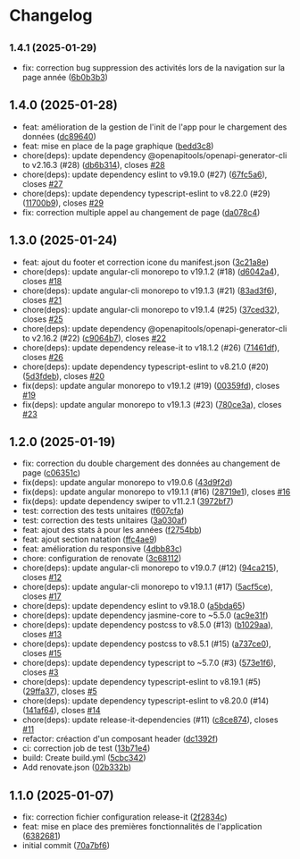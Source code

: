 # Changelog

## <small>1.4.1 (2025-01-29)</small>

* fix: correction bug suppression des activités lors de la navigation sur la page année ([6b0b3b3](https://github.com/marekalgoud/statatrava/commit/6b0b3b3))

## 1.4.0 (2025-01-28)

* feat: amélioration de la gestion de l'init de l'app pour le chargement des données ([dc89640](https://github.com/marekalgoud/statatrava/commit/dc89640))
* feat: mise en place de la page graphique ([bedd3c8](https://github.com/marekalgoud/statatrava/commit/bedd3c8))
* chore(deps): update dependency @openapitools/openapi-generator-cli to v2.16.3 (#28) ([db6b314](https://github.com/marekalgoud/statatrava/commit/db6b314)), closes [#28](https://github.com/marekalgoud/statatrava/issues/28)
* chore(deps): update dependency eslint to v9.19.0 (#27) ([67fc5a6](https://github.com/marekalgoud/statatrava/commit/67fc5a6)), closes [#27](https://github.com/marekalgoud/statatrava/issues/27)
* chore(deps): update dependency typescript-eslint to v8.22.0 (#29) ([11700b9](https://github.com/marekalgoud/statatrava/commit/11700b9)), closes [#29](https://github.com/marekalgoud/statatrava/issues/29)
* fix: correction multiple appel au changement de page ([da078c4](https://github.com/marekalgoud/statatrava/commit/da078c4))

## 1.3.0 (2025-01-24)

* feat: ajout du footer et correction icone du manifest.json ([3c21a8e](https://github.com/marekalgoud/statatrava/commit/3c21a8e))
* chore(deps): update angular-cli monorepo to v19.1.2 (#18) ([d6042a4](https://github.com/marekalgoud/statatrava/commit/d6042a4)), closes [#18](https://github.com/marekalgoud/statatrava/issues/18)
* chore(deps): update angular-cli monorepo to v19.1.3 (#21) ([83ad3f6](https://github.com/marekalgoud/statatrava/commit/83ad3f6)), closes [#21](https://github.com/marekalgoud/statatrava/issues/21)
* chore(deps): update angular-cli monorepo to v19.1.4 (#25) ([37ced32](https://github.com/marekalgoud/statatrava/commit/37ced32)), closes [#25](https://github.com/marekalgoud/statatrava/issues/25)
* chore(deps): update dependency @openapitools/openapi-generator-cli to v2.16.2 (#22) ([c9064b7](https://github.com/marekalgoud/statatrava/commit/c9064b7)), closes [#22](https://github.com/marekalgoud/statatrava/issues/22)
* chore(deps): update dependency release-it to v18.1.2 (#26) ([71461df](https://github.com/marekalgoud/statatrava/commit/71461df)), closes [#26](https://github.com/marekalgoud/statatrava/issues/26)
* chore(deps): update dependency typescript-eslint to v8.21.0 (#20) ([5d3fdeb](https://github.com/marekalgoud/statatrava/commit/5d3fdeb)), closes [#20](https://github.com/marekalgoud/statatrava/issues/20)
* fix(deps): update angular monorepo to v19.1.2 (#19) ([00359fd](https://github.com/marekalgoud/statatrava/commit/00359fd)), closes [#19](https://github.com/marekalgoud/statatrava/issues/19)
* fix(deps): update angular monorepo to v19.1.3 (#23) ([780ce3a](https://github.com/marekalgoud/statatrava/commit/780ce3a)), closes [#23](https://github.com/marekalgoud/statatrava/issues/23)

## 1.2.0 (2025-01-19)

* fix: correction du double chargement des données au changement de page ([c06351c](https://github.com/marekalgoud/statatrava/commit/c06351c))
* fix(deps): update angular monorepo to v19.0.6 ([43d9f2d](https://github.com/marekalgoud/statatrava/commit/43d9f2d))
* fix(deps): update angular monorepo to v19.1.1 (#16) ([28719e1](https://github.com/marekalgoud/statatrava/commit/28719e1)), closes [#16](https://github.com/marekalgoud/statatrava/issues/16)
* fix(deps): update dependency swiper to v11.2.1 ([3972bf7](https://github.com/marekalgoud/statatrava/commit/3972bf7))
* test: correction des tests unitaires ([f607cfa](https://github.com/marekalgoud/statatrava/commit/f607cfa))
* test: correction des tests unitaires ([3a030af](https://github.com/marekalgoud/statatrava/commit/3a030af))
* feat: ajout des stats à pour les années ([f2754bb](https://github.com/marekalgoud/statatrava/commit/f2754bb))
* feat: ajout section natation ([ffc4ae9](https://github.com/marekalgoud/statatrava/commit/ffc4ae9))
* feat: amélioration du responsive ([4dbb83c](https://github.com/marekalgoud/statatrava/commit/4dbb83c))
* chore: configuration de renovate ([3c68112](https://github.com/marekalgoud/statatrava/commit/3c68112))
* chore(deps): update angular-cli monorepo to v19.0.7 (#12) ([94ca215](https://github.com/marekalgoud/statatrava/commit/94ca215)), closes [#12](https://github.com/marekalgoud/statatrava/issues/12)
* chore(deps): update angular-cli monorepo to v19.1.1 (#17) ([5acf5ce](https://github.com/marekalgoud/statatrava/commit/5acf5ce)), closes [#17](https://github.com/marekalgoud/statatrava/issues/17)
* chore(deps): update dependency eslint to v9.18.0 ([a5bda65](https://github.com/marekalgoud/statatrava/commit/a5bda65))
* chore(deps): update dependency jasmine-core to ~5.5.0 ([ac9e31f](https://github.com/marekalgoud/statatrava/commit/ac9e31f))
* chore(deps): update dependency postcss to v8.5.0 (#13) ([b1029aa](https://github.com/marekalgoud/statatrava/commit/b1029aa)), closes [#13](https://github.com/marekalgoud/statatrava/issues/13)
* chore(deps): update dependency postcss to v8.5.1 (#15) ([a737ce0](https://github.com/marekalgoud/statatrava/commit/a737ce0)), closes [#15](https://github.com/marekalgoud/statatrava/issues/15)
* chore(deps): update dependency typescript to ~5.7.0 (#3) ([573e1f6](https://github.com/marekalgoud/statatrava/commit/573e1f6)), closes [#3](https://github.com/marekalgoud/statatrava/issues/3)
* chore(deps): update dependency typescript-eslint to v8.19.1 (#5) ([29ffa37](https://github.com/marekalgoud/statatrava/commit/29ffa37)), closes [#5](https://github.com/marekalgoud/statatrava/issues/5)
* chore(deps): update dependency typescript-eslint to v8.20.0 (#14) ([141af64](https://github.com/marekalgoud/statatrava/commit/141af64)), closes [#14](https://github.com/marekalgoud/statatrava/issues/14)
* chore(deps): update release-it-dependencies (#11) ([c8ce874](https://github.com/marekalgoud/statatrava/commit/c8ce874)), closes [#11](https://github.com/marekalgoud/statatrava/issues/11)
* refactor: créaction d'un composant header ([dc1392f](https://github.com/marekalgoud/statatrava/commit/dc1392f))
* ci: correction job de test ([13b71e4](https://github.com/marekalgoud/statatrava/commit/13b71e4))
* build: Create build.yml ([5cbc342](https://github.com/marekalgoud/statatrava/commit/5cbc342))
* Add renovate.json ([02b332b](https://github.com/marekalgoud/statatrava/commit/02b332b))

## 1.1.0 (2025-01-07)

* fix: correction fichier configuration release-it ([2f2834c](https://github.com/marekalgoud/statatrava/commit/2f2834c))
* feat: mise en place des premières fonctionnalités de l'application ([6382681](https://github.com/marekalgoud/statatrava/commit/6382681))
* initial commit ([70a7bf6](https://github.com/marekalgoud/statatrava/commit/70a7bf6))
